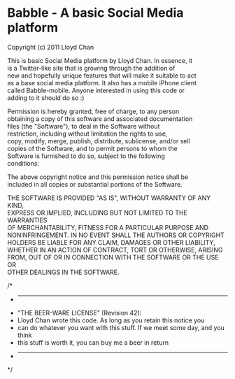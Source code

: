 # Babble - A basic Social Media platform

Copyright (c) 2011 Lloyd Chan

This is basic Social Media platform by Lloyd Chan. In essence, it  
is a Twitter-like site that is growing through the addition of  
new and hopefully unique features that will make it suitable to act  
as a base social media platform. It also has a mobile iPhone client  
called Babble-mobile. Anyone interested in using this code or  
adding to it should do so :)  
  
Permission is hereby granted, free of charge, to any person  
obtaining a copy of this software and associated documentation  
files (the "Software"), to deal in the Software without  
restriction, including without limitation the rights to use,  
copy, modify, merge, publish, distribute, sublicense, and/or sell  
copies of the Software, and to permit persons to whom the  
Software is furnished to do so, subject to the following  
conditions:  
  
The above copyright notice and this permission notice shall be  
included in all copies or substantial portions of the Software.  

   THE SOFTWARE IS PROVIDED "AS IS", WITHOUT WARRANTY OF ANY KIND,  
   EXPRESS OR IMPLIED, INCLUDING BUT NOT LIMITED TO THE WARRANTIES  
   OF MERCHANTABILITY, FITNESS FOR A PARTICULAR PURPOSE AND  
   NONINFRINGEMENT. IN NO EVENT SHALL THE AUTHORS OR COPYRIGHT  
   HOLDERS BE LIABLE FOR ANY CLAIM, DAMAGES OR OTHER LIABILITY,  
   WHETHER IN AN ACTION OF CONTRACT, TORT OR OTHERWISE, ARISING  
   FROM, OUT OF OR IN CONNECTION WITH THE SOFTWARE OR THE USE OR  
   OTHER DEALINGS IN THE SOFTWARE.  
  
/*  
 * ----------------------------------------------------------------------------  
 * "THE BEER-WARE LICENSE" (Revision 42):  
 * Lloyd Chan wrote this code. As long as you retain this notice you  
 * can do whatever you want with this stuff. If we meet some day, and you think  
 * this stuff is worth it, you can buy me a beer in return  
 * ----------------------------------------------------------------------------  
 */